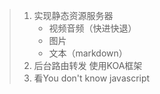 > 1. 实现静态资源服务器
>    * 视频音频（快进快退）
>    * 图片
>    * 文本（markdown）
> 2. 后台路由转发
>    使用KOA框架
> 3. 看You don't know javascript

